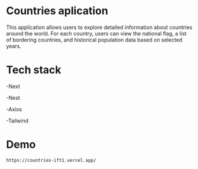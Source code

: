 # Countries aplication

This application allows users to explore detailed information about countries around the world. For each country, users can view the national flag, a list of bordering countries, and historical population data based on selected years.

# Tech stack
    
-Next

-Nest

-Axios

-Tailwind

# Demo

    https://countries-ift1.vercel.app/
